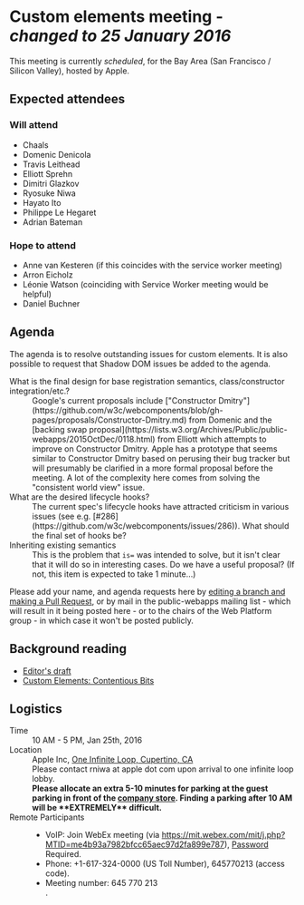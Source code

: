<html>
 <head>
  <meta charset="utf-8">
  <title>25 January 2016 Custom elements meeting</title>
 </head>
 <body>
  <h1>Custom elements meeting - <em>changed to 25 January 2016</em></h1>

  <p>This meeting is currently <em>scheduled</em>, for the Bay Area (San Francisco / Silicon Valley), hosted by Apple.</p>

  <h2>Expected attendees</h2>

<h3>Will attend</h3>

  <ul>
   <li>Chaals</li>
   <li>Domenic Denicola</li>
   <li>Travis Leithead</li>
   <li>Elliott Sprehn</li>
   <li>Dimitri Glazkov</li>
   <li>Ryosuke Niwa</li>
   <li>Hayato Ito</li>
   <li>Philippe Le Hegaret</li>
   <li>Adrian Bateman</li>
  </ul>

<h3>Hope to attend</h3>
  <ul>
   <li>Anne van Kesteren (if this coincides with the service worker meeting)</li>
   <li>Arron Eicholz</li>
   <li>Léonie Watson (coinciding with Service Worker meeting would be helpful)</li>
   <li>Daniel Buchner</li>
  </ul>

  <h2>Agenda</h2>
  <p>The agenda is to resolve outstanding issues for custom elements. It is also possible to request that Shadow DOM issues be added to the agenda.</p>
  <dl>
   <dt>What is the final design for base registration semantics, class/constructor integration/etc.?</dt>
   <dd>Google's current proposals include ["Constructor Dmitry"](https://github.com/w3c/webcomponents/blob/gh-pages/proposals/Constructor-Dmitry.md) from Domenic and the [backing swap proposal](https://lists.w3.org/Archives/Public/public-webapps/2015OctDec/0118.html) from Elliott which attempts to improve on Constructor Dmitry. Apple has a prototype that seems similar to Constructor Dmitry based on perusing their bug tracker but will presumably be clarified in a more formal proposal before the meeting. A lot of the complexity here comes from solving the "consistent world view" issue.</dd>

   <dt>What are the desired lifecycle hooks?</dt>
   <dd>The current spec's lifecycle hooks have attracted criticism in various issues (see e.g. [#286](https://github.com/w3c/webcomponents/issues/286)). What should the final set of hooks be?</dd>

   <dt>Inheriting existing semantics</dt>
    <dd>This is the problem that <code>is=</code> was intended to solve, but it isn't clear that it will do so in interesting cases. Do we have a useful proposal? (If not, this item is expected to take 1 minute…)</dd>
  </dl>


  <p>Please add your name, and agenda requests here by <a href="https://github.com/w3c/WebPlatformWG/blob/gh-pages/meetings/16janWC.md">editing a branch and making a Pull Request</a>, or by mail in the public-webapps mailing list - which will result in it being posted here - or to the chairs of the Web Platform group - in which case it won't be posted publicly.</p>

<h2>Background reading</h2>

<ul>
  <li><a href="http://w3c.github.io/webcomponents/spec/custom/">Editor's draft</a></li>
  <li><a href="https://github.com/w3c/webcomponents/wiki/Custom-Elements:-Contentious-Bits">Custom Elements: Contentious Bits</a></li>
</ul>


<h2>Logistics</h2>

<dl>
  <dt>Time</dt>
  <dd>10 AM - 5 PM, Jan 25th, 2016</dd>
  <dt>Location</dt>
  <dd>Apple Inc, <a href="https://en.wikipedia.org/wiki/Infinite_Loop_(street)">One Infinite Loop, Cupertino, CA</a><br>
  Please contact rniwa at apple dot com upon arrival to one infinite loop lobby.<br>
  <strong>Please allocate an extra 5-10 minutes for parking at the guest parking in front of the <a href="http://www.apple.com/companystore/directions.html">company store</a>. Finding a parking after 10 AM will be **EXTREMELY** difficult.</strong></dd>
  <dt>Remote Participants</dt>
  <dd>
    <ul>
      <li>VoIP: Join WebEx meeting (via <a href="https://mit.webex.com/mit/j.php?MTID=me4b93a7982bfcc65aec97d2fa899e787">https://mit.webex.com/mit/j.php?MTID=me4b93a7982bfcc65aec97d2fa899e787</a>), <a href="https://lists.w3.org/Archives/Member/w3c-archive/2016Jan/0079.html">Password</a> Required.</li>
      <li>Phone: +1-617-324-0000 (US Toll Number), 645770213 (access code).</li>
      <li>Meeting number: 645 770 213</li>.
    </ul>
  </dd>
</dl>

 </body>
</html>
